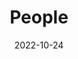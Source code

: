 ---
title: People
date: 2022-10-24

type: landing

sections:
  - block: people
    content:
      title: Meet the Team
      # Choose which groups/teams of users to display.
      #   Edit `user_groups` in each user's profile to add them to one or more of these groups.
      user_groups:
          - Professor
          - PhD Students
          - Visitors
      sort_by: Params.aid
      sort_ascending: true
    design:
      show_role: true
      show_social: true
---